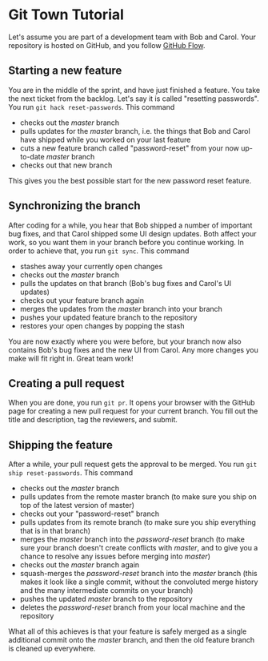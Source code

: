 # Git Town Tutorial

Let's assume you are part of a development team with Bob and Carol. Your repository is hosted on GitHub, and you follow [GitHub Flow](https://guides.github.com/introduction/flow/index.html).


## Starting a new feature

You are in the middle of the sprint, and have just finished a feature.
You take the next ticket from the backlog.
Let's say it is called "resetting passwords".
You run `git hack reset-passwords`. This command

* checks out the _master_ branch
* pulls updates for the _master_ branch, i.e. the things that Bob and Carol have shipped while you worked on your last feature
* cuts a new feature branch called "password-reset" from your now up-to-date _master_ branch
* checks out that new branch

This gives you the best possible start for the new password reset feature.


## Synchronizing the branch

After coding for a while, you hear that Bob shipped a number of important bug fixes,
and that Carol shipped some UI design updates.
Both affect your work, so you want them in your branch before you continue working.
In order to achieve that, you run `git sync`. This command

* stashes away your currently open changes
* checks out the _master_ branch
* pulls the updates on that branch (Bob's bug fixes and Carol's UI updates)
* checks out your feature branch again
* merges the updates from the _master_ branch into your branch
* pushes your updated feature branch to the repository
* restores your open changes by popping the stash

You are now exactly where you were before, but your branch now also contains Bob's bug fixes and the new UI from Carol.
Any more changes you make will fit right in.
Great team work!


## Creating a pull request

When you are done, you run `git pr`.
It opens your browser with the GitHub page for creating a new pull request for your current branch.
You fill out the title and description, tag the reviewers, and submit.


## Shipping the feature

After a while, your pull request gets the approval to be merged. You run `git ship reset-passwords`. This command

* checks out the _master_ branch
* pulls updates from the remote master branch (to make sure you ship on top of the latest version of master)
* checks out your "password-reset" branch
* pulls updates from its remote branch (to make sure you ship everything that is in that branch)
* merges the _master_ branch into the _password-reset_ branch
  (to make sure your branch doesn't create conflicts with _master_,
  and to give you a chance to resolve any issues before merging into _master_)
* checks out the _master_ branch again
* squash-merges the _password-reset_ branch into the _master_ branch (this makes it look like a single commit, without the convoluted merge history and the many intermediate commits on your branch)
* pushes the updated _master_ branch to the repository
* deletes the _password-reset_ branch from your local machine and the repository

What all of this achieves is that your feature is safely merged as a single additional commit onto the _master_ branch,
and then the old feature branch is cleaned up everywhere.
